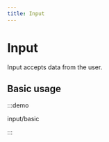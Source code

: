 ```yaml
---
title: Input
---
```


# Input

Input accepts data from the user.

## Basic usage

:::demo

input/basic

:::
